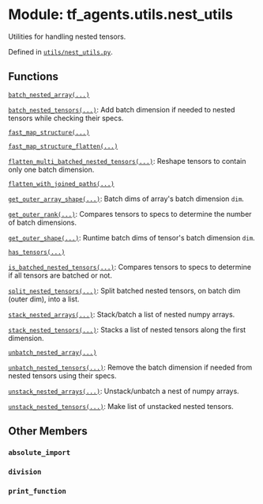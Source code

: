 <div itemscope itemtype="http://developers.google.com/ReferenceObject">
<meta itemprop="name" content="tf_agents.utils.nest_utils" />
<meta itemprop="path" content="Stable" />
<meta itemprop="property" content="absolute_import"/>
<meta itemprop="property" content="division"/>
<meta itemprop="property" content="print_function"/>
</div>

# Module: tf_agents.utils.nest_utils

Utilities for handling nested tensors.



Defined in [`utils/nest_utils.py`](https://github.com/tensorflow/agents/tree/master/tf_agents/utils/nest_utils.py).

<!-- Placeholder for "Used in" -->


## Functions

[`batch_nested_array(...)`](../../tf_agents/utils/nest_utils/batch_nested_array.md)

[`batch_nested_tensors(...)`](../../tf_agents/utils/nest_utils/batch_nested_tensors.md): Add batch dimension if needed to nested tensors while checking their specs.

[`fast_map_structure(...)`](../../tf_agents/utils/nest_utils/fast_map_structure.md)

[`fast_map_structure_flatten(...)`](../../tf_agents/utils/nest_utils/fast_map_structure_flatten.md)

[`flatten_multi_batched_nested_tensors(...)`](../../tf_agents/utils/nest_utils/flatten_multi_batched_nested_tensors.md): Reshape tensors to contain only one batch dimension.

[`flatten_with_joined_paths(...)`](../../tf_agents/utils/nest_utils/flatten_with_joined_paths.md)

[`get_outer_array_shape(...)`](../../tf_agents/utils/nest_utils/get_outer_array_shape.md): Batch dims of array's batch dimension `dim`.

[`get_outer_rank(...)`](../../tf_agents/utils/nest_utils/get_outer_rank.md): Compares tensors to specs to determine the number of batch dimensions.

[`get_outer_shape(...)`](../../tf_agents/utils/nest_utils/get_outer_shape.md): Runtime batch dims of tensor's batch dimension `dim`.

[`has_tensors(...)`](../../tf_agents/utils/nest_utils/has_tensors.md)

[`is_batched_nested_tensors(...)`](../../tf_agents/utils/nest_utils/is_batched_nested_tensors.md): Compares tensors to specs to determine if all tensors are batched or not.

[`split_nested_tensors(...)`](../../tf_agents/utils/nest_utils/split_nested_tensors.md): Split batched nested tensors, on batch dim (outer dim), into a list.

[`stack_nested_arrays(...)`](../../tf_agents/utils/nest_utils/stack_nested_arrays.md): Stack/batch a list of nested numpy arrays.

[`stack_nested_tensors(...)`](../../tf_agents/utils/nest_utils/stack_nested_tensors.md): Stacks a list of nested tensors along the first dimension.

[`unbatch_nested_array(...)`](../../tf_agents/utils/nest_utils/unbatch_nested_array.md)

[`unbatch_nested_tensors(...)`](../../tf_agents/utils/nest_utils/unbatch_nested_tensors.md): Remove the batch dimension if needed from nested tensors using their specs.

[`unstack_nested_arrays(...)`](../../tf_agents/utils/nest_utils/unstack_nested_arrays.md): Unstack/unbatch a nest of numpy arrays.

[`unstack_nested_tensors(...)`](../../tf_agents/utils/nest_utils/unstack_nested_tensors.md): Make list of unstacked nested tensors.

## Other Members

<h3 id="absolute_import"><code>absolute_import</code></h3>

<h3 id="division"><code>division</code></h3>

<h3 id="print_function"><code>print_function</code></h3>

